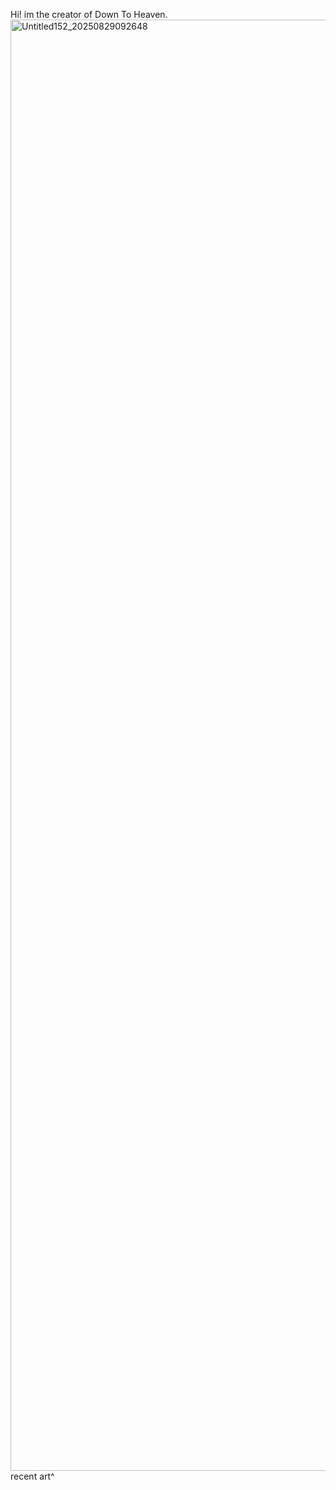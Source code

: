 Hi! im the creator of Down To Heaven.
<img width="4813" height="2322" alt="Untitled152_20250829092648" src="https://github.com/user-attachments/assets/05c6e679-4185-4954-bbce-6de408901edc" />
recent art^
